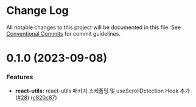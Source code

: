# Change Log

All notable changes to this project will be documented in this file.
See [Conventional Commits](https://conventionalcommits.org) for commit guidelines.

# 0.1.0 (2023-09-08)


### Features

* **react-utils:** react-utils 패키지 스케폴딩 및 useScrollDetection Hook 추가 ([#28](https://github.com/Tech-Frontier/tech-frontier-packages/issues/28)) ([c820c87](https://github.com/Tech-Frontier/tech-frontier-packages/commit/c820c876a90a98701f8ecff3a1709a0dee4f34ac))
